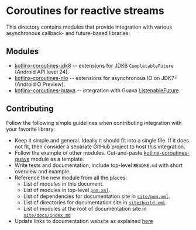 # Coroutines for reactive streams

This directory contains modules that provide integration with various asynchronous callback- and future-based libraries:

## Modules

* [kotlinx-coroutines-jdk8](kotlinx-coroutines-jdk8/README.md) -- extensions for JDK8 `CompletableFuture` (Android API level 24).
* [kotlinx-coroutines-nio](kotlinx-coroutines-nio/README.md) -- extensions for asynchronous IO on JDK7+ (Android O Preview).
* [kotlinx-coroutines-guava](kotlinx-coroutines-guava/README.md) -- integration with Guava [ListenableFuture](https://github.com/google/guava/wiki/ListenableFutureExplained).

## Contributing

Follow the following simple guidelines when contributing integration with your favorite library:

* Keep it simple and general. Ideally it should fit into a single file. If it does not fit, then consider
  a separate GitHub project to host this integration.
* Follow the example of other modules. 
  Cut-and-paste [kotlinx-coroutines-guava](kotlinx-coroutines-guava) module as a template.
* Write tests and documentation, include top-level `README.md` with short overview and example.
* Reference the new module from all the places:
  * List of modules in this document.
  * List of modules in top-level [`pom.xml`](../pom.xml).
  * List of dependencies for documentation site in [`site/pom.xml`](../site/pom.xml).
  * List of directories for documentation site in [`site/build.xml`](../site/build.xml).
  * List of modules at the root of documentation site in [`site/docs/index.md`](../site/docs/index.md)
* Update links to documentation website as explained [here](../knit/README.md#usage)
